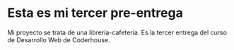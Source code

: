 # Esta es mi tercer pre-entrega
 
Mi proyecto se trata de una librería-cafetería. Es la tercer entrega del curso de Desarrollo Web de Coderhouse.